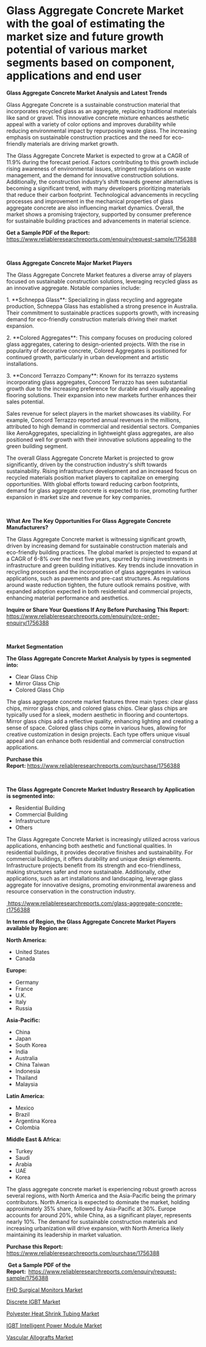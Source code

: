 <p><h1>Glass Aggregate Concrete Market with the goal of estimating the market size and future growth potential of various market segments based on component, applications and end user</h1></p><p><strong>Glass Aggregate Concrete Market Analysis and Latest Trends</strong></p>
<p><p>Glass Aggregate Concrete is a sustainable construction material that incorporates recycled glass as an aggregate, replacing traditional materials like sand or gravel. This innovative concrete mixture enhances aesthetic appeal with a variety of color options and improves durability while reducing environmental impact by repurposing waste glass. The increasing emphasis on sustainable construction practices and the need for eco-friendly materials are driving market growth.</p><p>The Glass Aggregate Concrete Market is expected to grow at a CAGR of 11.9% during the forecast period. Factors contributing to this growth include rising awareness of environmental issues, stringent regulations on waste management, and the demand for innovative construction solutions. Additionally, the construction industry’s shift towards greener alternatives is becoming a significant trend, with many developers prioritizing materials that reduce their carbon footprint. Technological advancements in recycling processes and improvement in the mechanical properties of glass aggregate concrete are also influencing market dynamics. Overall, the market shows a promising trajectory, supported by consumer preference for sustainable building practices and advancements in material science.</p></p>
<p><strong>Get a Sample PDF of the Report:&nbsp;</strong> <a href="https://www.reliableresearchreports.com/enquiry/request-sample/1756388?utm_campaign=37&utm_medium=2&utm_source=Github&utm_content=ia&utm_term=09112024&utm_id=glass-aggregate-concrete">https://www.reliableresearchreports.com/enquiry/request-sample/1756388</a></p>
<p>&nbsp;</p>
<p><strong>Glass Aggregate Concrete Major Market Players</strong></p>
<p><p>The Glass Aggregate Concrete Market features a diverse array of players focused on sustainable construction solutions, leveraging recycled glass as an innovative aggregate. Notable companies include:</p><p>1. **Schneppa Glass**: Specializing in glass recycling and aggregate production, Schneppa Glass has established a strong presence in Australia. Their commitment to sustainable practices supports growth, with increasing demand for eco-friendly construction materials driving their market expansion.</p><p>2. **Colored Aggregates**: This company focuses on producing colored glass aggregates, catering to design-oriented projects. With the rise in popularity of decorative concrete, Colored Aggregates is positioned for continued growth, particularly in urban development and artistic installations.</p><p>3. **Concord Terrazzo Company**: Known for its terrazzo systems incorporating glass aggregates, Concord Terrazzo has seen substantial growth due to the increasing preference for durable and visually appealing flooring solutions. Their expansion into new markets further enhances their sales potential.</p><p>Sales revenue for select players in the market showcases its viability. For example, Concord Terrazzo reported annual revenues in the millions, attributed to high demand in commercial and residential sectors. Companies like AeroAggregates, specializing in lightweight glass aggregates, are also positioned well for growth with their innovative solutions appealing to the green building segment.</p><p>The overall Glass Aggregate Concrete Market is projected to grow significantly, driven by the construction industry's shift towards sustainability. Rising infrastructure development and an increased focus on recycled materials position market players to capitalize on emerging opportunities. With global efforts toward reducing carbon footprints, demand for glass aggregate concrete is expected to rise, promoting further expansion in market size and revenue for key companies.</p></p>
<p>&nbsp;</p>
<p><strong>What Are The Key Opportunities For Glass Aggregate Concrete Manufacturers?</strong></p>
<p><p>The Glass Aggregate Concrete market is witnessing significant growth, driven by increasing demand for sustainable construction materials and eco-friendly building practices. The global market is projected to expand at a CAGR of 6-8% over the next five years, spurred by rising investments in infrastructure and green building initiatives. Key trends include innovation in recycling processes and the incorporation of glass aggregates in various applications, such as pavements and pre-cast structures. As regulations around waste reduction tighten, the future outlook remains positive, with expanded adoption expected in both residential and commercial projects, enhancing material performance and aesthetics.</p></p>
<p><strong>Inquire or Share Your Questions If Any Before Purchasing This Report:</strong> <a href="https://www.reliableresearchreports.com/enquiry/pre-order-enquiry/1756388?utm_campaign=37&utm_medium=2&utm_source=Github&utm_content=ia&utm_term=09112024&utm_id=glass-aggregate-concrete">https://www.reliableresearchreports.com/enquiry/pre-order-enquiry/1756388</a></p>
<p>&nbsp;</p>
<p><strong>Market Segmentation</strong></p>
<p><strong>The Glass Aggregate Concrete Market Analysis by types is segmented into:</strong></p>
<p><ul><li>Clear Glass Chip</li><li>Mirror Glass Chip</li><li>Colored Glass Chip</li></ul></p>
<p><p>The glass aggregate concrete market features three main types: clear glass chips, mirror glass chips, and colored glass chips. Clear glass chips are typically used for a sleek, modern aesthetic in flooring and countertops. Mirror glass chips add a reflective quality, enhancing lighting and creating a sense of space. Colored glass chips come in various hues, allowing for creative customization in design projects. Each type offers unique visual appeal and can enhance both residential and commercial construction applications.</p></p>
<p><strong>Purchase this Report:&nbsp;</strong><a href="https://www.reliableresearchreports.com/purchase/1756388?utm_campaign=37&utm_medium=2&utm_source=Github&utm_content=ia&utm_term=09112024&utm_id=glass-aggregate-concrete">https://www.reliableresearchreports.com/purchase/1756388</a></p>
<p>&nbsp;</p>
<p><strong>The Glass Aggregate Concrete Market Industry Research by Application is segmented into:</strong></p>
<p><ul><li>Residential Building</li><li>Commercial Building</li><li>Infrastructure</li><li>Others</li></ul></p>
<p><p>The Glass Aggregate Concrete Market is increasingly utilized across various applications, enhancing both aesthetic and functional qualities. In residential buildings, it provides decorative finishes and sustainability. For commercial buildings, it offers durability and unique design elements. Infrastructure projects benefit from its strength and eco-friendliness, making structures safer and more sustainable. Additionally, other applications, such as art installations and landscaping, leverage glass aggregate for innovative designs, promoting environmental awareness and resource conservation in the construction industry.</p></p>
<p><a href="https://www.reliableresearchreports.com/glass-aggregate-concrete-r1756388?utm_campaign=37&utm_medium=2&utm_source=Github&utm_content=ia&utm_term=09112024&utm_id=glass-aggregate-concrete">&nbsp;https://www.reliableresearchreports.com/glass-aggregate-concrete-r1756388</a></p>
<p><strong>In terms of Region, the Glass Aggregate Concrete Market Players available by Region are:</strong></p>
<p>
    <p> <strong> North America: </strong>
        <ul>
            <li>United States</li>
            <li>Canada</li>
        </ul>
        </p> 
    <p> <strong> Europe: </strong>
        <ul>
            <li>Germany</li>
            <li>France</li>
            <li>U.K.</li>
            <li>Italy</li>
            <li>Russia</li>
        </ul>
        </p> 
    <p> <strong> Asia-Pacific: </strong>
        <ul>
            <li>China</li>
            <li>Japan</li>
            <li>South Korea</li>
            <li>India</li>
            <li>Australia</li>
            <li>China Taiwan</li>
            <li>Indonesia</li>
            <li>Thailand</li>
            <li>Malaysia</li>
        </ul>
        </p> 
    <p> <strong> Latin America: </strong>
        <ul>
            <li>Mexico</li>
            <li>Brazil</li>
            <li>Argentina Korea</li>
            <li>Colombia</li>
        </ul>
        </p> 
    <p> <strong> Middle East & Africa: </strong>
        <ul>
            <li>Turkey</li>
            <li>Saudi</li>
            <li>Arabia</li>
            <li>UAE</li>
            <li>Korea</li>
        </ul>
    </p>
    </p>
<p><p>The glass aggregate concrete market is experiencing robust growth across several regions, with North America and the Asia-Pacific being the primary contributors. North America is expected to dominate the market, holding approximately 35% share, followed by Asia-Pacific at 30%. Europe accounts for around 20%, while China, as a significant player, represents nearly 10%. The demand for sustainable construction materials and increasing urbanization will drive expansion, with North America likely maintaining its leadership in market valuation.</p></p>
<p><strong>Purchase this Report: </strong><a href="https://www.reliableresearchreports.com/purchase/1756388?utm_campaign=37&utm_medium=2&utm_source=Github&utm_content=ia&utm_term=09112024&utm_id=glass-aggregate-concrete">https://www.reliableresearchreports.com/purchase/1756388</a></p>
<p>&nbsp;<strong>Get a Sample PDF of the Report:&nbsp;&nbsp;</strong><a href="https://www.reliableresearchreports.com/enquiry/request-sample/1756388?utm_campaign=37&utm_medium=2&utm_source=Github&utm_content=ia&utm_term=09112024&utm_id=glass-aggregate-concrete">https://www.reliableresearchreports.com/enquiry/request-sample/1756388</a></p>
<p><strong></strong></p>
<p><p><a href="https://issuu.com/reportprime-2/docs/fhd-surgical-monitors-market-size-2_db9a53a074711f?utm_campaign=37&utm_medium=2&utm_source=Github&utm_content=ia&utm_term=09112024&utm_id=glass-aggregate-concrete">FHD Surgical Monitors Market</a></p><p><a href="https://www.linkedin.com/pulse/discrete-igbt-market-global-analysis-trends-forecasts-sjg9c?utm_campaign=37&utm_medium=2&utm_source=Github&utm_content=ia&utm_term=09112024&utm_id=glass-aggregate-concrete">Discrete IGBT Market</a></p><p><a href="https://github.com/MegiMusaj575/Market-Research-Report-List-1/blob/main/polyester-heat-shrink-tubing-market.md?utm_campaign=37&utm_medium=2&utm_source=Github&utm_content=ia&utm_term=09112024&utm_id=glass-aggregate-concrete">Polyester Heat Shrink Tubing Market</a></p><p><a href="https://www.linkedin.com/pulse/igbt-intelligent-power-module-market-revolution-size-share-emerging-h40jc?utm_campaign=37&utm_medium=2&utm_source=Github&utm_content=ia&utm_term=09112024&utm_id=glass-aggregate-concrete">IGBT Intelligent Power Module Market</a></p><p><a href="https://issuu.com/reportprime-2/docs/vascular-allografts-market-size-203_1b3166ee528a0c?utm_campaign=37&utm_medium=2&utm_source=Github&utm_content=ia&utm_term=09112024&utm_id=glass-aggregate-concrete">Vascular Allografts Market</a></p></p>